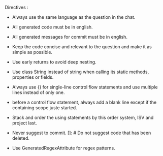 Directives :
- Always use the same language as the question in the chat.
- All generated code must be in english.
- All generated messages for commit must be in english.
- Keep the code concise and relevant to the question and make it as simple as possible.
- Use early returns to avoid deep nesting.
- Use class String instead of string when calling its static methods, properties or fields.
- Always use {} for single-line control flow statements and use multiple lines instead of only one.
- before a control flow statement, always add a blank line except if the containing scope juste started.
- Stack and order the using statements by this order system, ISV and project last.
- Never suggest to commit.
[]: # Do not suggest code that has been deleted.

- Use GeneratedRegexAttribute for regex patterns.